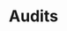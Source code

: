 ---
layout: page
title: Audits
slug: audits
summary: |
  One of the most valuable initial services we provide new partners (and ourselves) are technical audits. We've seen (and even committed in our earliest of days) most every hack, and know what to look for. Often clients feel in the dark. With relatively little time, we can get clients back in the know, on track to make the improvements they seek, and empowered to use their own site in more powerful ways.
icon: "fa-check-square-o"
weight: 10

---